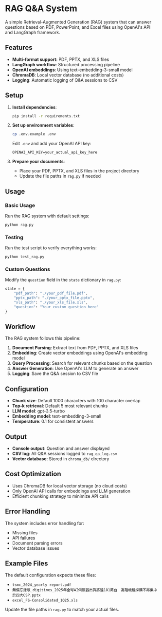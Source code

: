 # RAG Q&A System

A simple Retrieval-Augmented Generation (RAG) system that can answer questions based on PDF, PowerPoint, and Excel files using OpenAI's API and LangGraph framework.

## Features

- **Multi-format support**: PDF, PPTX, and XLS files
- **LangGraph workflow**: Structured processing pipeline
- **OpenAI embeddings**: Using text-embedding-3-small model
- **ChromaDB**: Local vector database (no additional costs)
- **Logging**: Automatic logging of Q&A sessions to CSV

## Setup

1. **Install dependencies**:
   ```bash
   pip install -r requirements.txt
   ```

2. **Set up environment variables**:
   ```bash
   cp .env.example .env
   ```
   Edit `.env` and add your OpenAI API key:
   ```
   OPENAI_API_KEY=your_actual_api_key_here
   ```

3. **Prepare your documents**:
   - Place your PDF, PPTX, and XLS files in the project directory
   - Update the file paths in `rag.py` if needed

## Usage

### Basic Usage

Run the RAG system with default settings:
```bash
python rag.py
```

### Testing

Run the test script to verify everything works:
```bash
python test_rag.py
```

### Custom Questions

Modify the `question` field in the `state` dictionary in `rag.py`:
```python
state = {
    "pdf_path": "./your_pdf_file.pdf",
    "pptx_path": "./your_pptx_file.pptx",
    "xls_path": "./your_xls_file.xls",
    "question": "Your custom question here"
}
```

## Workflow

The RAG system follows this pipeline:

1. **Document Parsing**: Extract text from PDF, PPTX, and XLS files
2. **Embedding**: Create vector embeddings using OpenAI's embedding model
3. **Query Processing**: Search for relevant chunks based on the question
4. **Answer Generation**: Use OpenAI's LLM to generate an answer
5. **Logging**: Save the Q&A session to CSV file

## Configuration

- **Chunk size**: Default 1000 characters with 100 character overlap
- **Top-k retrieval**: Default 5 most relevant chunks
- **LLM model**: gpt-3.5-turbo
- **Embedding model**: text-embedding-3-small
- **Temperature**: 0.1 for consistent answers

## Output

- **Console output**: Question and answer displayed
- **CSV log**: All Q&A sessions logged to `rag_qa_log.csv`
- **Vector database**: Stored in `chroma_db/` directory

## Cost Optimization

- Uses ChromaDB for local vector storage (no cloud costs)
- Only OpenAI API calls for embeddings and LLM generation
- Efficient chunking strategy to minimize API calls

## Error Handling

The system includes error handling for:
- Missing files
- API failures
- Document parsing errors
- Vector database issues

## Example Files

The default configuration expects these files:
- `tsmc_2024_yearly report.pdf`
- `無備忘錄版_digitimes_2025年全球AI伺服器出貨將達181萬台　高階機種採購不再集中於四大CSP.pptx`
- `excel_FS-Consolidated_1Q25.xls`

Update the file paths in `rag.py` to match your actual files.
